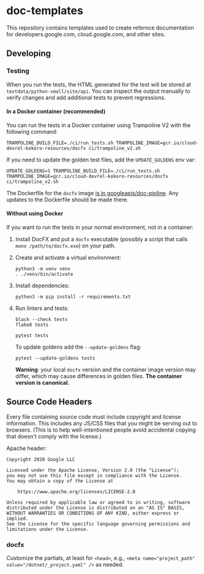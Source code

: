 # doc-templates

This repository contains templates used to create refernce documentation for developers.google.com,
cloud.google.com, and other sites.

## Developing

### Testing

When you run the tests, the HTML generated for the test will be stored at
`testdata/python-small/site/api`. You can inspect the output manually to verify
changes and add additional tests to prevent regressions.

#### In a Docker container (recommended)

You can run the tests in a Docker container using Trampoline V2 with the
following command:

```
TRAMPOLINE_BUILD_FILE=./ci/run_tests.sh TRAMPOLINE_IMAGE=gcr.io/cloud-devrel-kokoro-resources/docfx ci/trampoline_v2.sh
```

If you need to update the golden test files, add the `UPDATE_GOLDENS` env var:

```
UPDATE_GOLDENS=1 TRAMPOLINE_BUILD_FILE=./ci/run_tests.sh TRAMPOLINE_IMAGE=gcr.io/cloud-devrel-kokoro-resources/docfx ci/trampoline_v2.sh
```

The Dockerfile for the `docfx` image
[is in googleapis/doc-pipline](https://github.com/googleapis/doc-pipeline/blob/master/docfx/Dockerfile).
Any updates to the Dockerfile should be made there.

#### Without using Docker

If you want to run the tests in your normal environment, not in a container:

1. Install DocFX and put a `docfx` executable (possibly a script that calls
   `mono /path/to/docfx.exe`) on your path.
1. Create and activate a virtual environment:
   ```
   python3 -m venv venv
   . ./venv/bin/activate
   ```
1. Install dependencies:
   ```
   python3 -m pip install -r requirements.txt
   ```
1. Run linters and tests:
   ```
   black --check tests
   flake8 tests

   pytest tests
   ```

   To update goldens add the `--update-goldens` flag:
   ```
   pytest --update-goldens tests
   ```

   **Warning**: your local `docfx` version and the container image version may
   differ, which may cause differences in golden files. **The container version
   is canonical.**

## Source Code Headers

Every file containing source code must include copyright and license
information. This includes any JS/CSS files that you might be serving out to
browsers. (This is to help well-intentioned people avoid accidental copying that
doesn't comply with the license.)

Apache header:

    Copyright 2020 Google LLC

    Licensed under the Apache License, Version 2.0 (the "License");
    you may not use this file except in compliance with the License.
    You may obtain a copy of the License at

        https://www.apache.org/licenses/LICENSE-2.0

    Unless required by applicable law or agreed to in writing, software
    distributed under the License is distributed on an "AS IS" BASIS,
    WITHOUT WARRANTIES OR CONDITIONS OF ANY KIND, either express or implied.
    See the License for the specific language governing permissions and
    limitations under the License.

### docfx
Customize the partials, at least for `<head>`, e.g., `<meta name="project_path" value="/dotnet/_project.yaml" />` as needed. 
